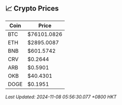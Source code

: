 ## 📈 Crypto Prices

| Coin | Price |
| ---- | ----- |
| BTC | $76101.0826 |
| ETH | $2895.0087 |
| BNB | $601.5742 |
| CRV | $0.2644 |
| ARB | $0.5901 |
| OKB | $40.4301 |
| DOGE | $0.1951 |

_Last Updated: 2024-11-08 05:56:30.077 +0800 HKT_